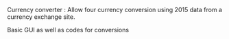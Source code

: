 Currency converter : Allow four currency conversion using 2015 data from a currency exchange site.

Basic GUI as well as codes for conversions
